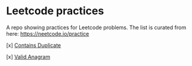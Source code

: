# Leetcode practices

A repo showing practices for Leetcode problems. The list is curated from here: https://neetcode.io/practice

[x] [Contains Duplicate](https://leetcode.com/problems/contains-duplicate/)

[x] [Valid Anagram](https://leetcode.com/problems/valid-anagram/)
